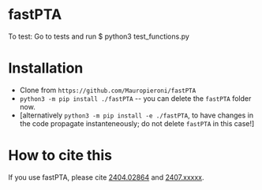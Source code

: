 # fastPTA

To test:
    Go to tests and run
    $ python3 test_functions.py


# Installation

- Clone from `https://github.com/Mauropieroni/fastPTA`
- `python3 -m pip install ./fastPTA` -- you can delete the `fastPTA` folder now.
- [alternatively `python3 -m pip install -e ./fastPTA`, to have changes in the code propagate instanteneously; do not delete `fastPTA` in this case!]

# How to cite this
If you use fastPTA, please cite [2404.02864](https://arxiv.org/pdf/2404.02864) and [2407.xxxxx](https://arxiv.org/pdf/2407.xxxxx).
